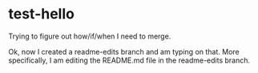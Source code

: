 # test-hello
Trying to figure out how/if/when I need to merge.

Ok, now I created  a readme-edits branch and am typing on that. More specifically, I am editing the README.md file in the readme-edits branch.
